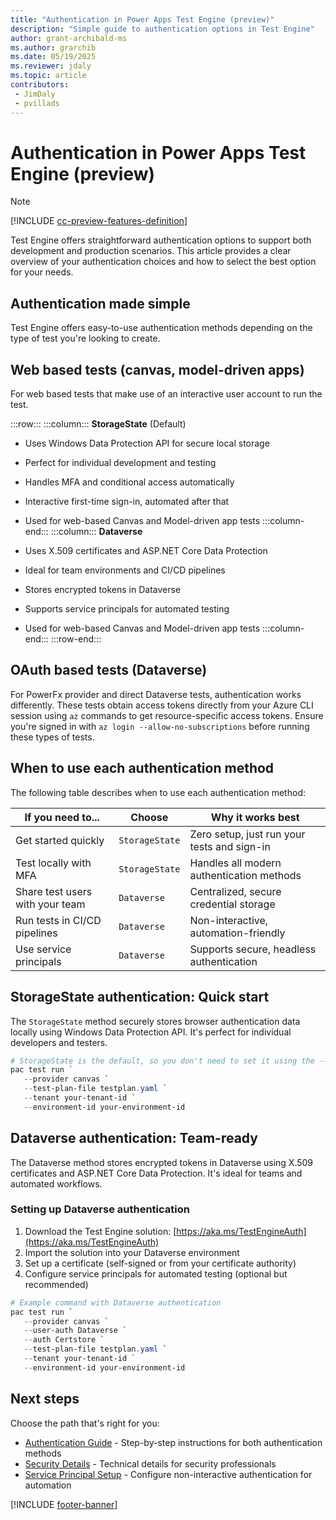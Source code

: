 ```yaml
---
title: "Authentication in Power Apps Test Engine (preview)"
description: "Simple guide to authentication options in Test Engine"
author: grant-archibald-ms
ms.author: grarchib
ms.date: 05/19/2025
ms.reviewer: jdaly
ms.topic: article
contributors:
 - JimDaly
 - pvillads
---
```


# Authentication in Power Apps Test Engine (preview)

> [!NOTE]
> [!INCLUDE [cc-preview-features-definition](../includes/cc-preview-features-definition.md)]

Test Engine offers straightforward authentication options to support both development and production scenarios. This article provides a clear overview of your authentication choices and how to select the best option for your needs.

## Authentication made simple

Test Engine offers easy-to-use authentication methods depending on the type of test you're looking to create.

## Web based tests (canvas, model-driven apps)

For web based tests that make use of an interactive user account to run the test.

:::row:::
   :::column:::
**StorageState** (Default)

- Uses Windows Data Protection API for secure local storage
- Perfect for individual development and testing
- Handles MFA and conditional access automatically
- Interactive first-time sign-in, automated after that
- Used for web-based Canvas and Model-driven app tests
   :::column-end:::
   :::column:::
**Dataverse**

- Uses X.509 certificates and ASP.NET Core Data Protection
- Ideal for team environments and CI/CD pipelines
- Stores encrypted tokens in Dataverse
- Supports service principals for automated testing
- Used for web-based Canvas and Model-driven app tests
   :::column-end:::
:::row-end:::

## OAuth based tests (Dataverse)

For PowerFx provider and direct Dataverse tests, authentication works differently. These tests obtain access tokens directly from your Azure CLI session using `az` commands to get resource-specific access tokens. Ensure you're signed in with `az login --allow-no-subscriptions` before running these types of tests.

## When to use each authentication method

The following table describes when to use each authentication method:

| If you need to... | Choose | Why it works best |
|-------------------|--------|-------------------|
| Get started quickly | `StorageState` | Zero setup, just run your tests and sign-in |
| Test locally with MFA | `StorageState` | Handles all modern authentication methods |
| Share test users with your team | `Dataverse` | Centralized, secure credential storage |
| Run tests in CI/CD pipelines | `Dataverse` | Non-interactive, automation-friendly |
| Use service principals | `Dataverse` | Supports secure, headless authentication |

## StorageState authentication: Quick start

The `StorageState` method securely stores browser authentication data locally using Windows Data Protection API. It's perfect for individual developers and testers.

```powershell
# StorageState is the default, so you don't need to set it using the --user-auth parameter
pac test run `
   --provider canvas `
   --test-plan-file testplan.yaml `
   --tenant your-tenant-id `
   --environment-id your-environment-id
```

## Dataverse authentication: Team-ready

The Dataverse method stores encrypted tokens in Dataverse using X.509 certificates and ASP.NET Core Data Protection. It's ideal for teams and automated workflows.

### Setting up Dataverse authentication

1. Download the Test Engine solution: [https://aka.ms/TestEngineAuth](https://aka.ms/TestEngineAuth)
2. Import the solution into your Dataverse environment
3. Set up a certificate (self-signed or from your certificate authority)
4. Configure service principals for automated testing (optional but recommended)

```powershell
# Example command with Dataverse authentication
pac test run `
   --provider canvas `
   --user-auth Dataverse `
   --auth Certstore `
   --test-plan-file testplan.yaml `
   --tenant your-tenant-id `
   --environment-id your-environment-id
```

## Next steps

Choose the path that's right for you:

- [Authentication Guide](authentication-guide.md) - Step-by-step instructions for both authentication methods
- [Security Details](authentication-security.md) - Technical details for security professionals
- [Service Principal Setup](authentication-guide.md#setting-up-service-principals-for-cicd) - Configure non-interactive authentication for automation

[!INCLUDE [footer-banner](../includes/footer-banner.md)]
